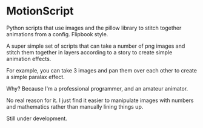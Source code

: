 # MotionScript
Python scripts that use images and the pillow library to stitch together animations from a config. Flipbook style.

A super simple set of scripts that can take a number of png images and stitch them together in layers according to a story to create simple
animation effects.

For example, you can take 3 images and pan them over each other to create a simple paralax effect.

Why?
Because I'm a professional programmer, and an amateur animator.

No real reason for it. I just find it easier to manipulate images with numbers and mathematics rather than manually lining things up.

Still under development.
